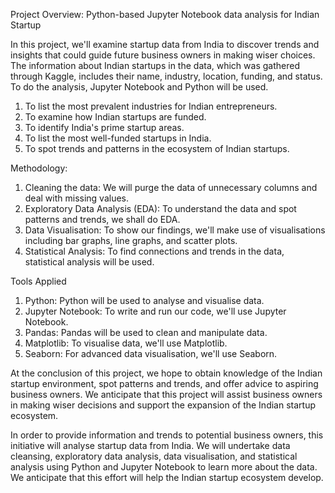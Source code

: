 Project Overview: Python-based Jupyter Notebook data analysis for Indian Startup

In this project, we'll examine startup data from India to discover trends and insights that could guide future business owners in making wiser choices. The information about Indian startups in the data, which was gathered through Kaggle, includes their name, industry, location, funding, and status. To do the analysis, Jupyter Notebook and Python will be used.

1. To list the most prevalent industries for Indian entrepreneurs.
2. To examine how Indian startups are funded.
3. To identify India's prime startup areas.
4. To list the most well-funded startups in India.
5. To spot trends and patterns in the ecosystem of Indian startups.

Methodology:
1. Cleaning the data: We will purge the data of unnecessary columns and deal with missing values.
2. Exploratory Data Analysis (EDA): To understand the data and spot patterns and trends, we shall do EDA.
3. Data Visualisation: To show our findings, we'll make use of visualisations including bar graphs, line graphs, and scatter plots.
4. Statistical Analysis: To find connections and trends in the data, statistical analysis will be used.

Tools Applied
1. Python: Python will be used to analyse and visualise data.
2. Jupyter Notebook: To write and run our code, we'll use Jupyter Notebook.
3. Pandas: Pandas will be used to clean and manipulate data.
4. Matplotlib: To visualise data, we'll use Matplotlib.
5. Seaborn: For advanced data visualisation, we'll use Seaborn.

At the conclusion of this project, we hope to obtain knowledge of the Indian startup environment, spot patterns and trends, and offer advice to aspiring business owners. We anticipate that this project will assist business owners in making wiser decisions and support the expansion of the Indian startup ecosystem.

In order to provide information and trends to potential business owners, this initiative will analyse startup data from India. We will undertake data cleansing, exploratory data analysis, data visualisation, and statistical analysis using Python and Jupyter Notebook to learn more about the data. We anticipate that this effort will help the Indian startup ecosystem develop.
